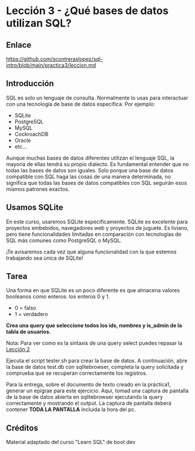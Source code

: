 # Lección 3 -  ¿Qué bases de datos utilizan SQL?

## Enlace

<https://github.com/scontreraslopez/sql-intro/blob/main/practica3/leccion.md>

## Introducción

SQL es solo un lenguaje de consulta. Normalmente lo usas para interactuar con una tecnología de base de datos específica. Por ejemplo:

- SQLite
- PostgreSQL
- MySQL
- CockroachDB
- Oracle
- etc...

Aunque muchas bases de datos diferentes utilizan el lenguaje SQL, la mayoría de ellas tendrá su propio dialecto. Es fundamental entender que no todas las bases de datos son iguales. Solo porque una base de datos compatible con SQL haga las cosas de una manera determinada, no significa que todas las bases de datos compatibles con SQL seguirán esos mismos patrones exactos.

## Usamos SQLite

En este curso, usaremos SQLite específicamente. SQLite es excelente para proyectos embebidos, navegadores web y proyectos de juguete. Es liviano, pero tiene funcionalidades limitadas en comparación con tecnologías de SQL más comunes como PostgreSQL o MySQL.

¡Te avisaremos cada vez que alguna funcionalidad con la que estemos trabajando sea única de SQLite!

## Tarea

Una forma en que SQLite es un poco diferente es que almacena valores booleanos como enteros: los enteros 0 y 1.

- 0 = falso
- 1 = verdadero

**Crea una query que seleccione todos los ids, nombres y is_admin de la tabla de usuarios.**

Nota: Para ver como es la sintaxis de una query select puedes repasar la [Lección 2](../practica2/leccion.md)

Ejecuta el script tester.sh para crear la base de datos. A continuación, abre la base de datos test.db con sqlitebrowser, completa la query solicitada y comprueba que se recuperan correctamente los registros.

Para la entrega, sobre el documento de texto creado en la práctica1, generar un epígrae para este ejercicio. Aquí, tomad una captura de pantalla de la base de datos abierta en sqlitebrowser ejecutando la query correctamente y mostrando el output. La captura de pantalla deberá contener **TODA LA PANTALLA** incluida la hora del pc.

## Créditos

Material adaptado del curso "Learn SQL" de boot.dev
